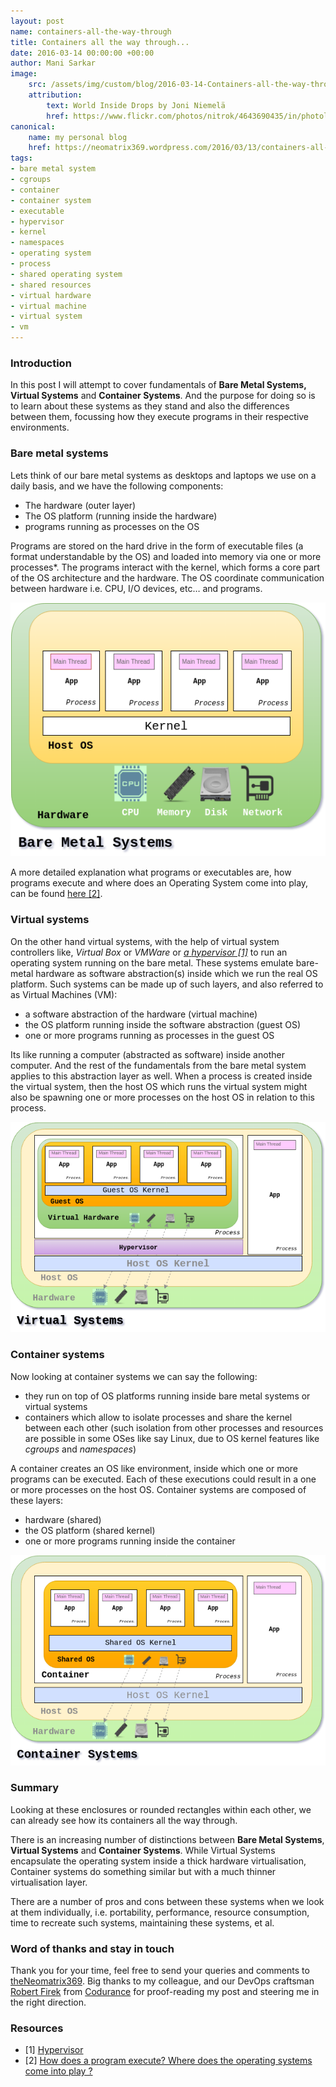 ```yaml
---
layout: post
name: containers-all-the-way-through
title: Containers all the way through...
date: 2016-03-14 00:00:00 +00:00
author: Mani Sarkar
image:
    src: /assets/img/custom/blog/2016-03-14-Containers-all-the-way-through/cover-image.png
    attribution:
        text: World Inside Drops by Joni Niemelä
        href: https://www.flickr.com/photos/nitrok/4643690435/in/photolist-85m8oc-dJdHdG-rCxKY5-cSZWGm-aoSk6R-cTJyMG-AGapwu-8V9PDD-8RZxMr-9ZSVdH-8BGYS9-iENx1g-nNVtCZ-ezCSP4-4awLWU-bGvJHx-7izcMQ-5Us4oC-5fS7ye-np9Kag-nxQW1H-97rFRm-7CDVSn-amdWzY-6yydhM-7sCqL6-9hCdZ1-8o271S-pnwdfw-dQ7qGx-9RtUs9-5iXWSw-7fnmbc-7BMPf9-rAWL1e-a9DtWV-dUWBgE-prbj6-ioWvpv-6w6P2v-aDL49E-9DZy8z-kEKm9A-5m6nao-91AkmW-91nNKW-7rLbuB-aYn55V-py32i8-bWcJBy
canonical:
    name: my personal blog
    href: https://neomatrix369.wordpress.com/2016/03/13/containers-all-the-way-through/
tags:
- bare metal system
- cgroups
- container
- container system
- executable
- hypervisor 
- kernel
- namespaces 
- operating system
- process 
- shared operating system
- shared resources
- virtual hardware
- virtual machine 
- virtual system
- vm
--- 
```


### Introduction

In this post I will attempt to cover fundamentals of **Bare Metal Systems,** **Virtual Systems** and **Container Systems**. And the purpose for doing so is to learn about these systems as they stand and also the differences between them, focussing how they execute programs in their respective environments.

### Bare metal systems

Lets think of our bare metal systems as desktops and laptops we use on a daily basis, and we have the following components:

*   The hardware (outer layer)
*   The OS platform (running inside the hardware)
*   programs running as processes on the OS

Programs are stored on the hard drive in the form of executable files (a format understandable by the OS) and loaded into memory via one or more processes*. The programs interact with the kernel, which forms a core part of the OS architecture and the hardware. The OS coordinate communication between hardware i.e. CPU, I/O devices, etc… and programs.

<img src="/assets/img/custom/blog/2016-03-14-containers-all-the-way-through/bare-metal-systems.png" alt="Bare Metal Systems" title="Bare Metal Systems" class="img img-center img-responsive style-screengrab">


A more detailed explanation what programs or executables are, how programs execute and where does an Operating System come into play, can be found [here [2]](http://stackoverflow.com/questions/1599434/how-does-program-execute-where-does-the-operating-systems-come-into-play).

### Virtual systems

On the other hand virtual systems, with the help of virtual system controllers like, _Virtual Box_ or _VMWare_ or [_a_ _hypervisor [1]_](https://en.wikipedia.org/wiki/Hypervisor) to run an operating system running on the bare metal. These systems emulate bare-metal hardware as software abstraction(s) inside which we run the real OS platform. Such systems can be made up of such layers, and also referred to as Virtual Machines (VM):

*   a software abstraction of the hardware (virtual machine)
*   the OS platform running inside the software abstraction (guest OS)
*   one or more programs running as processes in the guest OS

Its like running a computer (abstracted as software) inside another computer. And the rest of the fundamentals from the bare metal system applies to this abstraction layer as well. When a process is created inside the virtual system, then the host OS which runs the virtual system might also be spawning one or more processes on the host OS in relation to this process.

<img src="/assets/img/custom/blog/2016-03-14-containers-all-the-way-through/virtual-systems.png" alt="Virtual Systems" title="Virtual Systems" class="img img-center img-responsive style-screengrab">

### Container systems

Now looking at container systems we can say the following:

*   they run on top of OS platforms running inside bare metal systems or virtual systems
*   containers which allow to isolate processes and share the kernel between each other (such isolation from other processes and resources are possible in some OSes like say Linux, due to OS kernel features like _cgroups_ and _namespaces_)

A container creates an OS like environment, inside which one or more programs can be executed. Each of these executions could result in a one or more processes on the host OS. Container systems are composed of these layers:

*   hardware (shared)
*   the OS platform (shared kernel)
*   one or more programs running inside the container

<img src="/assets/img/custom/blog/2016-03-14-containers-all-the-way-through/container-systems.png" alt="Container Systems" title="Container Systems" class="img img-center img-responsive style-screengrab">

### Summary

Looking at these enclosures or rounded rectangles within each other, we can already see how its containers all the way through.

There is an increasing number of distinctions between **Bare Metal Systems**, **Virtual Systems** and **Container Systems**. While Virtual Systems encapsulate the operating system inside a thick hardware virtualisation, Container systems do something similar but with a much thinner virtualisation layer.

There are a number of pros and cons between these systems when we look at them individually, i.e. portability, performance, resource consumption, time to recreate such systems, maintaining these systems, et al.

### Word of thanks and stay in touch

Thank you for your time, feel free to send your queries and comments to [theNeomatrix369](http://twitter.com/theNeomatrix369). Big thanks to my colleague, and our DevOps craftsman [Robert Firek](https://twitter.com/robertfirek) from [Codurance](http://codurance.com/aboutus/ourcompany/) for proof-reading my post and steering me in the right direction.

### Resources

* [1] [Hypervisor](https://en.wikipedia.org/wiki/Hypervisor)
* [2] [How does a program execute? Where does the operating systems come into play ?](http://stackoverflow.com/questions/1599434/how-does-program-execute-where-does-the-operating-systems-come-into-play)